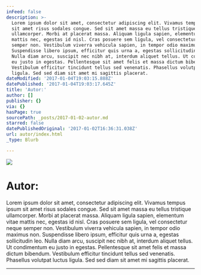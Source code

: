 ```yaml
---
inFeed: false
description: >-
  Lorem ipsum dolor sit amet, consectetur adipiscing elit. Vivamus tempus ipsum
  sit amet risus sodales congue. Sed sit amet massa eu tellus tristique
  ullamcorper. Morbi at placerat massa. Aliquam ligula sapien, elementum vitae
  mattis nec, egestas id nisl. Cras posuere sem ligula, vel consectetur neque
  semper non. Vestibulum viverra vehicula sapien, in tempor odio maximus non.
  Suspendisse libero ipsum, efficitur quis urna a, egestas sollicitudin leo.
  Nulla diam arcu, suscipit nec nibh at, interdum aliquet tellus. Ut condimentum
  eu justo in egestas. Pellentesque sit amet felis et massa dictum bibendum.
  Vestibulum efficitur tincidunt tellus sed venenatis. Phasellus volutpat luctus
  ligula. Sed sed diam sit amet mi sagittis placerat.
dateModified: '2017-01-04T19:03:15.888Z'
datePublished: '2017-01-04T19:03:17.645Z'
title: 'Autor:'
author: []
publisher: {}
via: {}
hasPage: true
sourcePath: _posts/2017-01-02-autor.md
starred: false
datePublishedOriginal: '2017-01-02T16:36:31.038Z'
url: autor/index.html
_type: Blurb

---
```

![](https://the-grid-user-content.s3-us-west-2.amazonaws.com/8f6bf143-3179-4df4-8dd2-bb0010972d44.jpg)

# Autor:

Lorem ipsum dolor sit amet, consectetur adipiscing elit. Vivamus tempus ipsum sit amet risus sodales congue. Sed sit amet massa eu tellus tristique ullamcorper. Morbi at placerat massa. Aliquam ligula sapien, elementum vitae mattis nec, egestas id nisl. Cras posuere sem ligula, vel consectetur neque semper non. Vestibulum viverra vehicula sapien, in tempor odio maximus non. Suspendisse libero ipsum, efficitur quis urna a, egestas sollicitudin leo. Nulla diam arcu, suscipit nec nibh at, interdum aliquet tellus. Ut condimentum eu justo in egestas. Pellentesque sit amet felis et massa dictum bibendum. Vestibulum efficitur tincidunt tellus sed venenatis. Phasellus volutpat luctus ligula. Sed sed diam sit amet mi sagittis placerat.

---